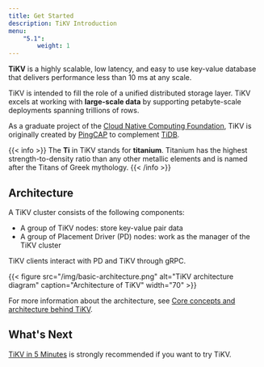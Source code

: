 ```yaml
---
title: Get Started
description: TiKV Introduction
menu:
    "5.1":
        weight: 1
---
```


**TiKV** is a highly scalable, low latency, and easy to use key-value database that delivers performance less than 10 ms at any scale.

TiKV is intended to fill the role of a unified distributed storage layer. TiKV excels at working with **large-scale data** by supporting petabyte-scale deployments spanning trillions of rows.

As a graduate project of the [Cloud Native Computing Foundation](https://www.cncf.io/), TiKV is originally created by [PingCAP](https://pingcap.com/en) to complement [TiDB](https://github.com/pingcap/tidb).

{{< info >}}
The **Ti** in TiKV stands for **titanium**. Titanium has the highest strength-to-density ratio than any other metallic elements and is named after the Titans of Greek mythology.
{{< /info >}}

## Architecture

A TiKV cluster consists of the following components:

- A group of TiKV nodes: store key-value pair data
- A group of Placement Driver (PD) nodes: work as the manager of the TiKV cluster

TiKV clients interact with PD and TiKV through gRPC.

{{< figure
    src="/img/basic-architecture.png"
    alt="TiKV architecture diagram"
    caption="Architecture of TiKV"
    width="70" >}}

For more information about the architecture, see [Core concepts and architecture behind TiKV](../../reference/architecture/overview/).

## What's Next

[TiKV in 5 Minutes](../tikv-in-5-minutes/) is strongly recommended if you want to try TiKV.